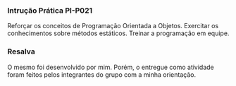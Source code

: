 ### Intrução Prática PI-P021


Reforçar os conceitos de Programação Orientada a Objetos.
Exercitar os conhecimentos sobre métodos estáticos. Treinar a
programação em equipe.


### Resalva
O mesmo foi desenvolvido por mim. Porém, o entregue como atividade foram feitos pelos integrantes do grupo com a minha orientação.